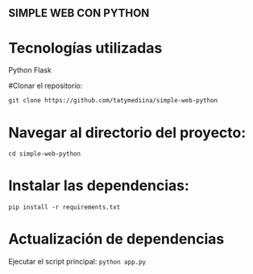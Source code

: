 ## SIMPLE WEB CON PYTHON

# Tecnologías utilizadas

Python 
Flask 

#Clonar el repositorio:

`git clone https://github.com/tatymediina/simple-web-python`

# Navegar al directorio del proyecto:

`cd simple-web-python`

# Instalar las dependencias:

`pip install -r requirements.txt`

# Actualización de dependencias

Ejecutar el script principal:
`python app.py`
